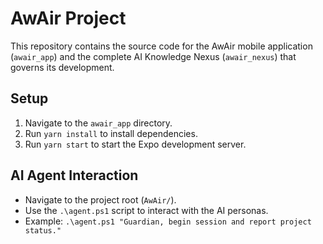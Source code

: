 # AwAir Project

This repository contains the source code for the AwAir mobile application (`awair_app`) and the complete AI Knowledge Nexus (`awair_nexus`) that governs its development.

## Setup

1.  Navigate to the `awair_app` directory.
2.  Run `yarn install` to install dependencies.
3.  Run `yarn start` to start the Expo development server.

## AI Agent Interaction

- Navigate to the project root (`AwAir/`).
- Use the `.\agent.ps1` script to interact with the AI personas.
- Example: `.\agent.ps1 "Guardian, begin session and report project status."`
